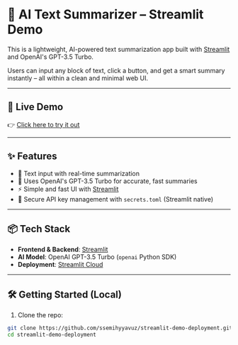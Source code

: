 # 🧠 AI Text Summarizer – Streamlit Demo

This is a lightweight, AI-powered text summarization app built with [Streamlit](https://streamlit.io) and OpenAI's GPT-3.5 Turbo.

Users can input any block of text, click a button, and get a smart summary instantly – all within a clean and minimal web UI.

---

## 🚀 Live Demo

👉 [Click here to try it out](https://ai-text-summarizer-demo.streamlit.app/)

---

## ✨ Features

- 📝 Text input with real-time summarization  
- 🤖 Uses OpenAI's GPT-3.5 Turbo for accurate, fast summaries  
- ⚡ Simple and fast UI with [Streamlit](https://streamlit.io)  
- 🔐 Secure API key management with `secrets.toml` (Streamlit native)

---

## 📦 Tech Stack

- **Frontend & Backend**: [Streamlit](https://streamlit.io)
- **AI Model**: OpenAI GPT-3.5 Turbo (`openai` Python SDK)
- **Deployment**: [Streamlit Cloud](https://streamlit.io/cloud)

---

## 🛠️ Getting Started (Local)

1. Clone the repo:

```bash
git clone https://github.com/ssemihyyavuz/streamlit-demo-deployment.git
cd streamlit-demo-deployment

